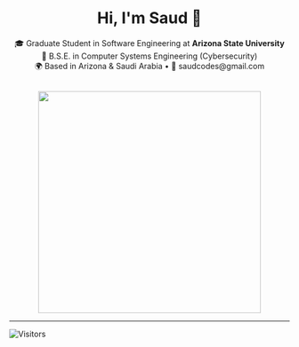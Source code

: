 <h1 align="center">Hi, I'm Saud 👋</h1>

<p align="center">
  🎓 Graduate Student in Software Engineering at <strong>Arizona State University</strong> <br>
  🔐 B.S.E. in Computer Systems Engineering (Cybersecurity) <br>
  🌍 Based in Arizona & Saudi Arabia • 📧 saudcodes@gmail.com
</p>

<div align="center">
	<br>
		<img src="https://good-times.svg" width="400px">
	<br>
</div>


---

![Visitors](https://komarev.com/ghpvc/?username=saalsai1&label=Profile%20views&color=0e75b6&style=flat)



